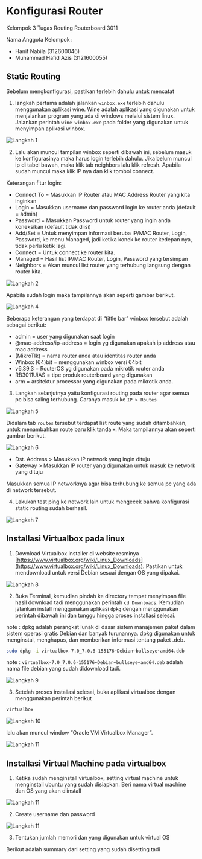# Konfigurasi Router

Kelompok 3
Tugas Routing Routerboard 3011

Nama Anggota Kelompok :
- Hanif Nabila (312600046)
- Muhammad Hafid Azis (3121600055)

## Static Routing

Sebelum mengkonfigurasi, pastikan terlebih dahulu untuk mencatat

1. langkah pertama adalah jalankan `winbox.exe` terlebih dahulu menggunakan aplikasi wine. Wine adalah aplikasi yang digunakan untuk menjalankan program yang ada di windows melalui sistem linux. Jalankan perintah `wine winbox.exe` pada folder yang digunakan untuk menyimpan aplikasi winbox.

![Langkah 1](https://github.com/hanifnabila/Administrasi-Jaringan/blob/main/img/konfigruasi-router/1.jpeg)

2. Lalu akan muncul tampilan winbox seperti dibawah ini, sebelum masuk ke konfigurasinya maka harus login terlebih dahulu. Jika belum muncul ip di tabel bawah, maka klik tab neighbors lalu klik refresh. Apabila sudah muncul maka klik IP nya dan klik tombol connect.

Keterangan fitur login:
- Connect To = Masukkan IP Router atau MAC Address Router yang kita inginkan
- Login = Masukkan username dan password login ke router anda (default = admin)
- Password = Masukkan Password untuk router yang ingin anda koneksikan (default tidak diisi)
- Add/Set = Untuk menyimpan informasi beruba IP/MAC Router, Login, Password, ke menu Managed, jadi ketika konek ke router kedepan nya, tidak perlu ketik lagi.
- Connect = Untuk connect ke router kita.
- Managed = Hasil list IP/MAC Router, Login, Password yang tersimpan
- Neighbors = Akan muncul list router yang terhubung langsung dengan router kita.

![Langkah 2](https://github.com/hanifnabila/Administrasi-Jaringan/blob/main/img/konfigruasi-router/2.jpeg)

Apabila sudah login maka tampilannya akan seperti gambar berikut.

![Langkah 4](https://github.com/hanifnabila/Administrasi-Jaringan/blob/main/img/konfigruasi-router/3.jpeg)

Beberapa keterangan yang terdapat di “tittle bar” winbox tersebut adalah sebagai berikut:

- admin = user yang digunakan saat login
- @mac-address/ip-address = login yg digunakan apakah ip address atau mac address
- (MikroTIk) = nama router anda atau identitas router anda
- Winbox (64)bit = menggunakan winbox versi 64bit
- v6.39.3 = RouterOS yg digunakan pada mikrotik router anda
- RB3011UiAS = tipe produk routerboard yang digunakan
- arm = arsitektur processor yang digunakan pada mikrotik anda.

3. Langkah selanjutnya yaitu konfigurasi routing pada router agar semua pc bisa saling terhubung. Caranya masuk ke `IP > Routes`

![Langkah 5](https://github.com/hanifnabila/Administrasi-Jaringan/blob/main/img/konfigruasi-router/4.jpeg)

Didalam tab `routes` tersebut terdapat list route yang sudah ditambahkan, untuk menambahkan route baru klik tanda `+`. Maka tampilannya akan seperti gambar berikut.

![Langkah 6](https://github.com/hanifnabila/Administrasi-Jaringan/blob/main/img/konfigruasi-router/5.jpeg)

- Dst. Address > Masukkan IP network yang ingin dituju
- Gateway > Masukkan IP router yang digunakan untuk masuk ke network yang dituju

Masukkan semua IP networknya agar bisa terhubung ke semua pc yang ada di network tersebut.

4. Lakukan test ping ke network lain untuk mengecek bahwa konfigurasi static routing sudah berhasil.

![Langkah 7](https://github.com/hanifnabila/Administrasi-Jaringan/blob/main/img/konfigruasi-router/7.jpeg)


## Installasi Virtualbox pada linux
1. Download Virtualbox installer di website resminya [https://www.virtualbox.org/wiki/Linux_Downloads](https://www.virtualbox.org/wiki/Linux_Downloads). Pastikan untuk mendownload untuk versi Debian sesuai dengan OS yang dipakai.

![Langkah 8](https://github.com/hanifnabila/Administrasi-Jaringan/blob/main/img/konfigruasi-router/8.jpeg)

2. Buka Terminal, kemudian pindah ke directory tempat menyimpan file hasil download tadi menggunakan perintah `cd Downloads`. Kemudian jalankan install menggunakan aplikasi `dpkg` dengan menggunakan perintah dibawah ini dan tunggu hingga proses installasi selesai.

note : dpkg adalah perangkat lunak di dasar sistem manajemen paket dalam sistem operasi gratis Debian dan banyak turunannya. dpkg digunakan untuk menginstal, menghapus, dan memberikan informasi tentang paket .deb.

```sh
sudo dpkg -i virtualbox-7.0_7.0.6-155176~Debian~bullseye~amd64.deb
```
note : `virtualbox-7.0_7.0.6-155176~Debian~bullseye~amd64.deb` adalah nama file debian yang sudah didownload tadi.

![Langkah 9](https://github.com/hanifnabila/Administrasi-Jaringan/blob/main/img/konfigruasi-router/9.jpeg)

3. Setelah proses installasi selesai, buka aplikasi virtualbox dengan menggunakan perintah berikut
```sh
virtualbox
```

![Langkah 10](https://github.com/hanifnabila/Administrasi-Jaringan/blob/main/img/konfigruasi-router/10.jpeg)

lalu akan muncul window “Oracle VM Virtualbox Manager”.

![Langkah 11](https://github.com/hanifnabila/Administrasi-Jaringan/blob/main/img/konfigruasi-router/11.jpeg)


## Installasi Virtual Machine pada virtualbox

1. Ketika sudah menginstall virtualbox, setting virtual machine untuk menginstall ubuntu yang sudah disiapkan. Beri nama virtual machine dan OS yang akan diinstall

![Langkah 11](https://github.com/hanifnabila/Administrasi-Jaringan/blob/main/img/konfigruasi-router/12.jpeg)

2. Create username dan password

![Langkah 11](https://github.com/hanifnabila/Administrasi-Jaringan/blob/main/img/konfigruasi-router/13.jpeg)

3. Tentukan jumlah memori dan yang digunakan untuk virtual OS

Berikut adalah summary dari setting yang sudah disetting tadi

